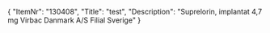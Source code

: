 {
  "ItemNr": "130408",
  "Title": "test",
  "Description": "Suprelorin, implantat 4,7 mg Virbac Danmark A/S Filial Sverige"
}